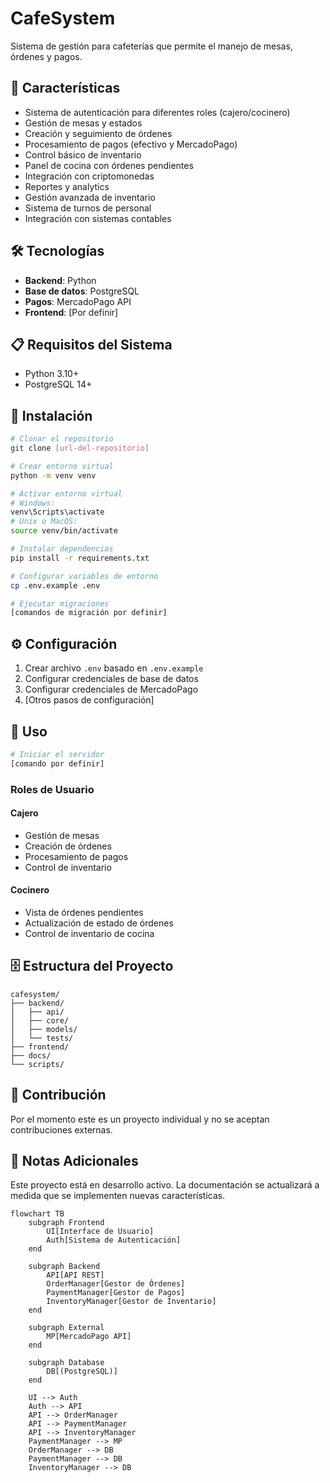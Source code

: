 # CafeSystem

Sistema de gestión para cafeterías que permite el manejo de mesas, órdenes y pagos.

## 🚀 Características

- Sistema de autenticación para diferentes roles (cajero/cocinero)
- Gestión de mesas y estados
- Creación y seguimiento de órdenes
- Procesamiento de pagos (efectivo y MercadoPago)
- Control básico de inventario
- Panel de cocina con órdenes pendientes
- Integración con criptomonedas
- Reportes y analytics
- Gestión avanzada de inventario
- Sistema de turnos de personal
- Integración con sistemas contables

## 🛠 Tecnologías

- **Backend**: Python
- **Base de datos**: PostgreSQL
- **Pagos**: MercadoPago API
- **Frontend**: [Por definir]

## 📋 Requisitos del Sistema

- Python 3.10+
- PostgreSQL 14+

## 🔧 Instalación

```bash
# Clonar el repositorio
git clone [url-del-repositorio]

# Crear entorno virtual
python -m venv venv

# Activar entorno virtual
# Windows:
venv\Scripts\activate
# Unix o MacOS:
source venv/bin/activate

# Instalar dependencias
pip install -r requirements.txt

# Configurar variables de entorno
cp .env.example .env

# Ejecutar migraciones
[comandos de migración por definir]
```

## ⚙️ Configuración

1. Crear archivo `.env` basado en `.env.example`
2. Configurar credenciales de base de datos
3. Configurar credenciales de MercadoPago
4. [Otros pasos de configuración]

## 🚦 Uso

```bash
# Iniciar el servidor
[comando por definir]
```

### Roles de Usuario

#### Cajero
- Gestión de mesas
- Creación de órdenes
- Procesamiento de pagos
- Control de inventario

#### Cocinero
- Vista de órdenes pendientes
- Actualización de estado de órdenes
- Control de inventario de cocina

## 🗄️ Estructura del Proyecto

```
cafesystem/
├── backend/
│   ├── api/
│   ├── core/
│   ├── models/
│   └── tests/
├── frontend/
├── docs/
└── scripts/
```

## 👥 Contribución

Por el momento este es un proyecto individual y no se aceptan contribuciones externas.


## 📝 Notas Adicionales

Este proyecto está en desarrollo activo. La documentación se actualizará a medida que se implementen nuevas características.

```mermaid
flowchart TB
    subgraph Frontend
        UI[Interface de Usuario]
        Auth[Sistema de Autenticación]
    end

    subgraph Backend
        API[API REST]
        OrderManager[Gestor de Órdenes]
        PaymentManager[Gestor de Pagos]
        InventoryManager[Gestor de Inventario]
    end

    subgraph External
        MP[MercadoPago API]
    end

    subgraph Database
        DB[(PostgreSQL)]
    end

    UI --> Auth
    Auth --> API
    API --> OrderManager
    API --> PaymentManager
    API --> InventoryManager
    PaymentManager --> MP
    OrderManager --> DB
    PaymentManager --> DB
    InventoryManager --> DB

```
